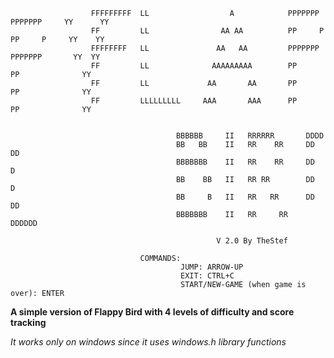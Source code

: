 
                                                                                                                                                     
                                                                                                                                                                     
                      FFFFFFFFF  LL                  A            PPPPPPP      PPPPPPP     YY      YY  
                      FF         LL                AA AA          PP     P     PP     P     YY    YY   
                      FFFFFFFF   LL               AA   AA         PPPPPPP      PPPPPPP       YY  YY  
                      FF         LL              AAAAAAAAA        PP           PP              YY 
                      FF         LL             AA       AA       PP           PP              YY 
                      FF         LLLLLLLLL     AAA       AAA      PP           PP              YY 
                                                                                              
                                                                                    
                                         BBBBBB     II   RRRRRR       DDDD          
                                         BB   BB    II   RR    RR     DD   DD     
                                         BBBBBBB    II   RR    RR     DD     D    
                                         BB    BB   II   RR RR        DD     D           
                                         BB     B   II   RR   RR      DD    DD        
                                         BBBBBBB    II   RR     RR    DDDDDD      
                                                                              
                                                  V 2.0 By TheStef               
                                                                  
                                 COMMANDS:                     
                                          JUMP: ARROW-UP                         
                                          EXIT: CTRL+C                        
                                          START/NEW-GAME (when game is over): ENTER      
                                                                                    
                                                                                              
                                                                                              

                                                                                                
                                                                                                                                                       

**A simple version of Flappy Bird with 4 levels of difficulty and score tracking**

*It works only on windows since it uses windows.h library functions*



